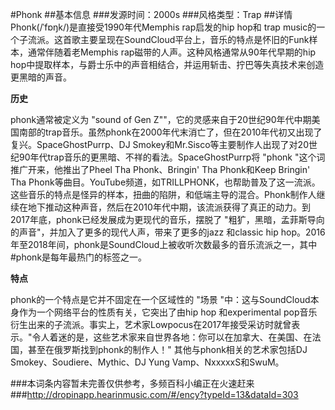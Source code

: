#Phonk
##基本信息
###发源时间：2000s
###风格类型：Trap
##详情
Phonk(/ˈfɒŋk/)是直接受1990年代Memphis rap启发的hip hop和 trap
music的一个子流派。这首歌主要呈现在SoundCloud平台上，音乐的特点是怀旧的Funk样本，通常伴随着老Memphis
rap磁带的人声。这种风格通常从90年代早期的hip hop中提取样本，与爵士乐中的声音相结合，并运用斩击、拧巴等失真技术来创造更黑暗的声音。



**历史**

phonk通常被定义为 "sound of Gen
Z""，它的灵感来自于20世纪90年代中期美国南部的trap音乐。虽然phonk在2000年代末消亡了，但在2010年代初又出现了复兴。SpaceGhostPurrp、DJ
Smokey和Mr.Sisco等主要制作人出现了对20世纪90年代trap音乐的更黑暗、不祥的看法。SpaceGhostPurrp将 "phonk
"这个词推广开来，他推出了Pheel Tha Phonk、Bringin' Tha Phonk和Keep Bringin' Tha
Phonk等曲目。YouTube频道，如TRILLPHONK，也帮助普及了这一流派。这些音乐的特点是怪异的样本，扭曲的陷阱，和低端主导的混合。Phonk制作人继续在地下推动这种声音，然后在2010年代中期，该流派获得了真正的动力。到2017年底，phonk已经发展成为更现代的音乐，摆脱了
"粗犷，黑暗，孟菲斯导向的声音"，并加入了更多的现代人声，带来了更多的jazz 和classic hip
hop。2016年至2018年间，phonk是SoundCloud上被收听次数最多的音乐流派之一，其中#phonk是每年最热门的标签之一。

  
**特点**

phonk的一个特点是它并不固定在一个区域性的 "场景 "中：这与SoundCloud本身作为一个网络平台的性质有关，它突出了由hip hop
和experimental
pop音乐衍生出来的子流派。事实上，艺术家Lowpocus在2017年接受采访时就曾表示。"令人着迷的是，这些艺术家来自世界各地：你可以在加拿大、在美国、在法国，甚至在俄罗斯找到phonk的制作人！"
其他与phonk相关的艺术家包括DJ Smokey、Soudiere、Mythic、DJ Yung Vamp、NxxxxxS和SwuM。

###本词条内容暂未完善仅供参考，多频百科小编正在火速赶来
###http://dropinapp.hearinmusic.com/#/ency?typeId=13&dataId=303
